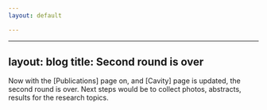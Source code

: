 ```yaml
---
layout: default

---
```


---
layout: blog
title: Second round is over
---

Now with the [Publications] page on, and [Cavity] page is updated, the second round is over. Next steps would be to collect photos, abstracts, results for the research topics. 